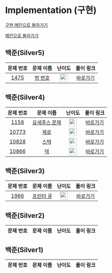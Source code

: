 # Implementation (구현)

[구현 메인으로 돌아가기](https://github.com/SSUHYUNKIM/Algorithm/blob/main/implementation/README.md)

[메인으로 돌아가기](https://github.com/SSUHYUNKIM/Algorithm)

## 백준(Silver5)
|        문제 번호         |        문제 이름         |         난이도          |        풀이 링크         |          
| :-----: | :-----: | :-----: | :-----: |
| <a href="https://www.acmicpc.net/problem/1475" target="_blank">1475</a> | <a href="https://www.acmicpc.net/problem/1475" target="_blank">방 번호</a> | <img height="25px" width="25px" src="https://static.solved.ac/tier_small/6.svg"/> | <a href="https://github.com/SSUHYUNKIM/Algorithm/blob/main/implementation/solution/Silver/Silver5/1475.cpp">바로가기</a> |

## 백준(Silver4)
|        문제 번호         |        문제 이름         |         난이도          |        풀이 링크         |          
| :-----: | :-----: | :-----: | :-----: |
| <a href="https://www.acmicpc.net/problem/1158" target="_blank">1158</a> | <a href="https://www.acmicpc.net/problem/1158" target="_blank">요세푸스 문제</a> | <img height="25px" width="25px" src="https://static.solved.ac/tier_small/7.svg"/> | <a href="https://github.com/SSUHYUNKIM/Algorithm/blob/main/implementation/solution/Silver/Silver4/1158.cpp">바로가기</a> |
| <a href="https://www.acmicpc.net/problem/10773" target="_blank">10773</a> | <a href="https://www.acmicpc.net/problem/10773" target="_blank">제로</a> | <img height="25px" width="25px" src="https://static.solved.ac/tier_small/7.svg"/> | <a href="https://github.com/SSUHYUNKIM/Algorithm/blob/main/implementation/solution/Silver/Silver4/10773.cpp">바로가기</a> |
| <a href="https://www.acmicpc.net/problem/10828" target="_blank">10828</a> | <a href="https://www.acmicpc.net/problem/10828" target="_blank">스택</a> | <img height="25px" width="25px" src="https://static.solved.ac/tier_small/7.svg"/> | <a href="https://github.com/SSUHYUNKIM/Algorithm/blob/main/implementation/solution/Silver/Silver4/10828.cpp">바로가기</a> |
| <a href="https://www.acmicpc.net/problem/10866" target="_blank">10866</a> | <a href="https://www.acmicpc.net/problem/10866" target="_blank">덱</a> | <img height="25px" width="25px" src="https://static.solved.ac/tier_small/7.svg"/> | <a href="https://github.com/SSUHYUNKIM/Algorithm/blob/main/implementation/solution/Silver/Silver4/10866.cpp">바로가기</a> |

## 백준(Silver3)
|        문제 번호         |        문제 이름         |         난이도          |        풀이 링크         |          
| :-----: | :-----: | :-----: | :-----: |
| <a href="https://www.acmicpc.net/problem/1966" target="_blank">1966</a> | <a href="https://www.acmicpc.net/problem/1966" target="_blank">프린터 큐</a> | <img height="25px" width="25px" src="https://static.solved.ac/tier_small/7.svg"/> | <a href="https://github.com/SSUHYUNKIM/Algorithm/blob/main/implementation/solution/Silver/Silver3/1966.cpp">바로가기</a> |

## 백준(Silver2)
|        문제 번호         |        문제 이름         |         난이도          |        풀이 링크         |          
| :-----: | :-----: | :-----: | :-----: |

## 백준(Silver1)
|        문제 번호         |        문제 이름         |         난이도          |        풀이 링크         |          
| :-----: | :-----: | :-----: | :-----: |